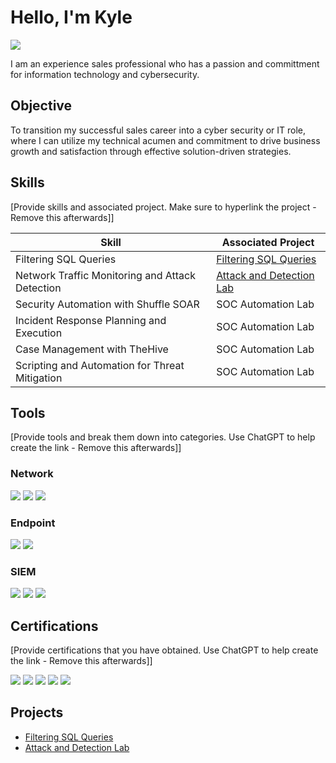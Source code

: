 # Hello, I'm Kyle
<a href="https://linkedin.com/in/kyle-bell-983251238"><img src="https://img.shields.io/badge/-LinkedIn-0072b1?&style=for-the-badge&logo=linkedin&logoColor=white" /></a>

I am an experience sales professional who has a passion and committment for information technology and cybersecurity.

## Objective

To transition my successful sales career into a cyber security or IT role, where I can utilize my technical acumen and commitment to drive business growth and satisfaction through effective solution-driven strategies.

## Skills
[Provide skills and associated project. Make sure to hyperlink the project - Remove this afterwards]]

| Skill                                         | Associated Project         |
|-----------------------------------------------|----------------------------|
| Filtering SQL Queries          | <a href="https://github.com/KylePBell/Filtering-SQL-Queries/tree/main">Filtering SQL Queries</a>|
| Network Traffic Monitoring and Attack Detection | <a href="https://github.com/KylePBell/Network-Attack-Detection-and-Defense/tree/main">Attack and Detection Lab</a>|
| Security Automation with Shuffle SOAR         | SOC Automation Lab|
| Incident Response Planning and Execution      | SOC Automation Lab|
| Case Management with TheHive                  | SOC Automation Lab|
| Scripting and Automation for Threat Mitigation | SOC Automation Lab|

## Tools
[Provide tools and break them down into categories. Use ChatGPT to help create the link - Remove this afterwards]]

### Network
<div>
    <img src="https://img.shields.io/badge/-Wireshark-1679A7?&style=for-the-badge&logo=Wireshark&logoColor=white" />
    <img src="https://img.shields.io/badge/-Suricata-EF3B2D?&style=for-the-badge&logo=Suricata&logoColor=white" />
    <img src="https://img.shields.io/badge/-Zeek-777BB4?&style=for-the-badge&logo=Zeek&logoColor=white" />
</div>

### Endpoint
<div>
    <img src="https://img.shields.io/badge/-Microsoft_Defender_for_Endpoint-00A4EF?&style=for-the-badge&logo=Microsoft&logoColor=white" />
    <img src="https://img.shields.io/badge/-Velociraptor-4B275F?&style=for-the-badge&logo=Velociraptor&logoColor=white" />
</div>

### SIEM
<div>
    <img src="https://img.shields.io/badge/-Microsoft_Sentinel-0078D4?&style=for-the-badge&logo=Microsoft&logoColor=white" />
    <img src="https://img.shields.io/badge/-Splunk-000000?&style=for-the-badge&logo=Splunk&logoColor=white" />
    <img src="https://img.shields.io/badge/-Elastic-005571?&style=for-the-badge&logo=Elastic&logoColor=white" />
</div>

## Certifications
[Provide certifications that you have obtained. Use ChatGPT to help create the link - Remove this afterwards]]
<div>
<img src="https://img.shields.io/badge/-Google%20Cyber%20Security%20Certificate-blue?style=for-the-badge&logo=google&logoColor=white" />

<img src="https://img.shields.io/badge/-Network%2B-007ACC?&style=for-the-badge&logo=CompTIA&logoColor=white" />
<img src="https://img.shields.io/badge/-A%2B-4D4D4D?&style=for-the-badge&logo=CompTIA&logoColor=white" />
<img src="https://img.shields.io/badge/-CDSA-006400?&style=for-the-badge&logoColor=white" />
<img src="https://img.shields.io/badge/-CCD-000080?&style=for-the-badge&logoColor=white" />
</div>

## Projects
- <a href="https://github.com/KylePBell/Filtering-SQL-Queries/tree/main">Filtering SQL Queries</a>
- <a href="https://github.com/KylePBell/Network-Attack-Detection-and-Defense/tree/main">Attack and Detection Lab</a>

